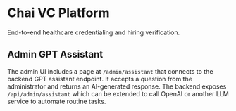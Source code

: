 # Chai VC Platform

End-to-end healthcare credentialing and hiring verification.

## Admin GPT Assistant

The admin UI includes a page at `/admin/assistant` that connects to the backend
GPT assistant endpoint. It accepts a question from the administrator and returns
an AI-generated response. The backend exposes `/api/admin/assistant` which can
be extended to call OpenAI or another LLM service to automate routine tasks.
